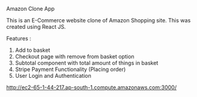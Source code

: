 Amazon Clone App

This is an E-Commerce website clone of Amazon Shopping site. This was created using React JS.

Features :

1. Add to basket
2. Checkout page with remove from basket option
3. Subtotal component with total amount of things in basket
4. Stripe Payment Functionality (Placing order)
4. User Login and Authentication


http://ec2-65-1-44-217.ap-south-1.compute.amazonaws.com:3000/
